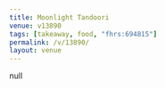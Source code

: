 ```yaml
---
title: Moonlight Tandoori
venue: v13890
tags: [takeaway, food, "fhrs:694815"]
permalink: /v/13890/
layout: venue
---
```

null